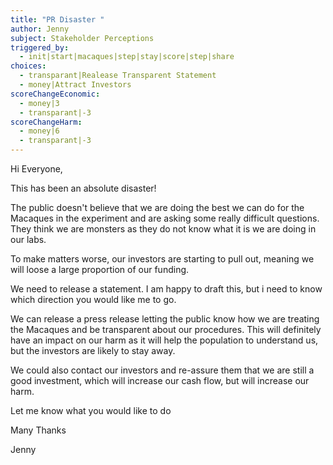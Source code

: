 ```yaml
---
title: "PR Disaster "
author: Jenny
subject: Stakeholder Perceptions
triggered_by:
  - init|start|macaques|step|stay|score|step|share
choices:
  - transparant|Realease Transparent Statement
  - money|Attract Investors
scoreChangeEconomic:
  - money|3
  - transparant|-3
scoreChangeHarm:
  - money|6
  - transparant|-3
---
```

Hi Everyone,

This has been an absolute disaster!

The public doesn't believe that we are doing the best we can do for the Macaques in the experiment and are asking some really difficult questions. They think we are monsters as they do not know what it is we are doing in our labs.

To make matters worse, our investors are starting to pull out, meaning we will loose a large proportion of our funding. 

We need to release a statement. I am happy to draft this, but i need to know which direction you would like me to go. 


We can release a press release letting the public know how we are treating the Macaques and be transparent about our procedures. This will definitely have an impact on our harm as it will help the population to understand us, but the investors are likely to stay away.

We could also contact our investors and re-assure them that we are still a good investment, which will increase our cash flow, but will increase our harm.

Let me know what you would like to do

Many Thanks

Jenny

